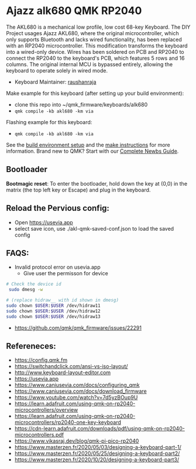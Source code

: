 # Ajazz alk680 QMK RP2040
The AKL680 is a mechanical low profile, low cost 68-key Keyboard.
The DIY Project usages Ajazz AKL680, where the original microcontroller, which only supports Bluetooth and lacks wired functionality, has been replaced with an RP2040 microcontroller. 
This modification transforms the keyboard into a wired-only device. Wires has been soldered on PCB and RP2040 to connect the RP2040 to the keyboard's PCB, which features 5 rows and 16 columns. 
The original internal MCU is bypassed entirely, allowing the keyboard to operate solely in wired mode.



* Keyboard Maintainer: [raushanraja](https://github.com/raushanraja)

Make example for this keyboard (after setting up your build environment):

- clone this repo into ~/qmk_firmware/keyboards/alk680
- ` qmk compile -kb akl680 -km via `

Flashing example for this keyboard:
- ` qmk compile -kb akl680 -km via `

See the [build environment setup](https://docs.qmk.fm/#/getting_started_build_tools) and the [make instructions](https://docs.qmk.fm/#/getting_started_make_guide) for more information. Brand new to QMK? Start with our [Complete Newbs Guide](https://docs.qmk.fm/#/newbs).

## Bootloader

**Bootmagic reset**: To enter the bootloader, hold down the key at (0,0) in the matrix (the top left key or Escape) and plug in the keyboard.

## Reload the Pervious config:
- Open https://usevia.app
- select save icon, use ./akl-qmk-saved-conf.json to load the saved config

## FAQS:
- Invalid protocol error on usevia.app
    - Give user the permisson for device
```bash
# Check the device id
 sudo dmesg -w

# (replace hidraw__ with id shown in dmesg)
sudo chown $USER:$USER /dev/hidraw11
sudo chown $USER:$USER /dev/hidraw12
sudo chown $USER:$USER /dev/hidraw13

```
- https://github.com/qmk/qmk_firmware/issues/22291


## Refereneces:
- https://config.qmk.fm
- https://switchandclick.com/ansi-vs-iso-layout/
- http://www.keyboard-layout-editor.com
- https://usevia.app
- https://www.caniusevia.com/docs/configuring_qmk 
- https://www.caniusevia.com/docs/download_firmware
- https://www.youtube.com/watch?v=7d5yzBOup9U
- https://learn.adafruit.com/using-qmk-on-rp2040-microcontrollers/overview
- https://learn.adafruit.com/using-qmk-on-rp2040-microcontrollers/rp2040-one-key-keyboard
- https://cdn-learn.adafruit.com/downloads/pdf/using-qmk-on-rp2040-microcontrollers.pdf
- https://www.vikasraj.dev/blog/qmk-pi-pico-rp2040
- https://www.masterzen.fr/2020/05/03/designing-a-keyboard-part-1/
- https://www.masterzen.fr/2020/05/25/designing-a-keyboard-part2/
- https://www.masterzen.fr/2020/10/20/designing-a-keyboard-part3/

